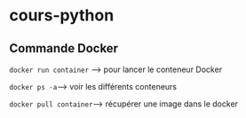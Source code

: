 # cours-python

## Commande Docker
```docker run container``` --> pour lancer le conteneur Docker

```docker ps -a```--> voir les différents conteneurs

```docker pull container```--> récupérer une image dans le docker
